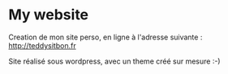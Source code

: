 # My website

Creation de mon site perso, en ligne à l'adresse suivante : http://teddysitbon.fr

Site réalisé sous wordpress, avec un theme créé sur mesure :-)

